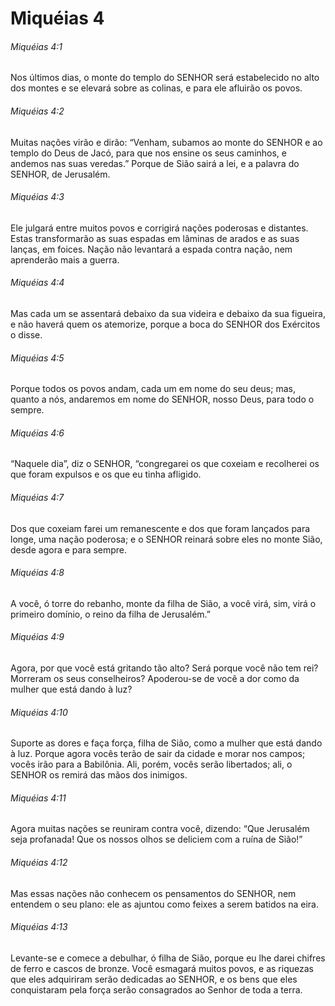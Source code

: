 # Miquéias 4

###### Miquéias 4:1

Nos últimos dias, o monte do templo do SENHOR será estabelecido no alto dos montes e se elevará sobre as colinas, e para ele afluirão os povos.

###### Miquéias 4:2

Muitas nações virão e dirão: “Venham, subamos ao monte do SENHOR e ao templo do Deus de Jacó, para que nos ensine os seus caminhos, e andemos nas suas veredas.” Porque de Sião sairá a lei, e a palavra do SENHOR, de Jerusalém.

###### Miquéias 4:3

Ele julgará entre muitos povos e corrigirá nações poderosas e distantes. Estas transformarão as suas espadas em lâminas de arados e as suas lanças, em foices. Nação não levantará a espada contra nação, nem aprenderão mais a guerra.

###### Miquéias 4:4

Mas cada um se assentará debaixo da sua videira e debaixo da sua figueira, e não haverá quem os atemorize, porque a boca do SENHOR dos Exércitos o disse.

###### Miquéias 4:5

Porque todos os povos andam, cada um em nome do seu deus; mas, quanto a nós, andaremos em nome do SENHOR, nosso Deus, para todo o sempre.

###### Miquéias 4:6

“Naquele dia”, diz o SENHOR, “congregarei os que coxeiam e recolherei os que foram expulsos e os que eu tinha afligido.

###### Miquéias 4:7

Dos que coxeiam farei um remanescente e dos que foram lançados para longe, uma nação poderosa; e o SENHOR reinará sobre eles no monte Sião, desde agora e para sempre.

###### Miquéias 4:8

A você, ó torre do rebanho, monte da filha de Sião, a você virá, sim, virá o primeiro domínio, o reino da filha de Jerusalém.”

###### Miquéias 4:9

Agora, por que você está gritando tão alto? Será porque você não tem rei? Morreram os seus conselheiros? Apoderou-se de você a dor como da mulher que está dando à luz?

###### Miquéias 4:10

Suporte as dores e faça força, filha de Sião, como a mulher que está dando à luz. Porque agora vocês terão de sair da cidade e morar nos campos; vocês irão para a Babilônia. Ali, porém, vocês serão libertados; ali, o SENHOR os remirá das mãos dos inimigos.

###### Miquéias 4:11

Agora muitas nações se reuniram contra você, dizendo: “Que Jerusalém seja profanada! Que os nossos olhos se deliciem com a ruína de Sião!”

###### Miquéias 4:12

Mas essas nações não conhecem os pensamentos do SENHOR, nem entendem o seu plano: ele as ajuntou como feixes a serem batidos na eira.

###### Miquéias 4:13

Levante-se e comece a debulhar, ó filha de Sião, porque eu lhe darei chifres de ferro e cascos de bronze. Você esmagará muitos povos, e as riquezas que eles adquiriram serão dedicadas ao SENHOR, e os bens que eles conquistaram pela força serão consagrados ao Senhor de toda a terra.

